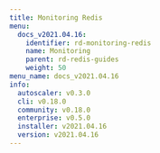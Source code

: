 ```yaml
---
title: Monitoring Redis
menu:
  docs_v2021.04.16:
    identifier: rd-monitoring-redis
    name: Monitoring
    parent: rd-redis-guides
    weight: 50
menu_name: docs_v2021.04.16
info:
  autoscaler: v0.3.0
  cli: v0.18.0
  community: v0.18.0
  enterprise: v0.5.0
  installer: v2021.04.16
  version: v2021.04.16
---
```


